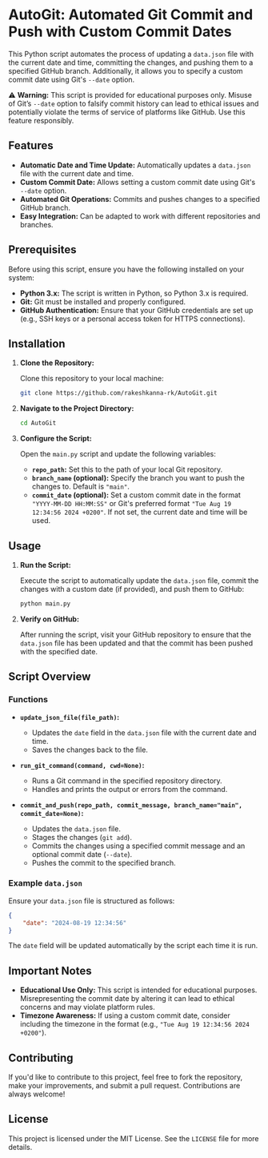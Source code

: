 # AutoGit: Automated Git Commit and Push with Custom Commit Dates

This Python script automates the process of updating a `data.json` file with the current date and time, committing the changes, and pushing them to a specified GitHub branch. Additionally, it allows you to specify a custom commit date using Git's `--date` option.

⚠️ **Warning:** This script is provided for educational purposes only. Misuse of Git’s `--date` option to falsify commit history can lead to ethical issues and potentially violate the terms of service of platforms like GitHub. Use this feature responsibly.

## Features

- **Automatic Date and Time Update:** Automatically updates a `data.json` file with the current date and time.
- **Custom Commit Date:** Allows setting a custom commit date using Git's `--date` option.
- **Automated Git Operations:** Commits and pushes changes to a specified GitHub branch.
- **Easy Integration:** Can be adapted to work with different repositories and branches.

## Prerequisites

Before using this script, ensure you have the following installed on your system:

- **Python 3.x:** The script is written in Python, so Python 3.x is required.
- **Git:** Git must be installed and properly configured.
- **GitHub Authentication:** Ensure that your GitHub credentials are set up (e.g., SSH keys or a personal access token for HTTPS connections).

## Installation

1. **Clone the Repository:**

   Clone this repository to your local machine:

   ```bash
   git clone https://github.com/rakeshkanna-rk/AutoGit.git
   ```

2. **Navigate to the Project Directory:**

   ```bash
   cd AutoGit
   ```

3. **Configure the Script:**

   Open the `main.py` script and update the following variables:

   - **`repo_path`:** Set this to the path of your local Git repository.
   - **`branch_name` (optional):** Specify the branch you want to push the changes to. Default is `"main"`.
   - **`commit_date` (optional):** Set a custom commit date in the format `"YYYY-MM-DD HH:MM:SS"` or Git's preferred format `"Tue Aug 19 12:34:56 2024 +0200"`. If not set, the current date and time will be used.

## Usage

1. **Run the Script:**

   Execute the script to automatically update the `data.json` file, commit the changes with a custom date (if provided), and push them to GitHub:

   ```bash
   python main.py
   ```

2. **Verify on GitHub:**

   After running the script, visit your GitHub repository to ensure that the `data.json` file has been updated and that the commit has been pushed with the specified date.

## Script Overview

### Functions

- **`update_json_file(file_path)`:** 
   - Updates the `date` field in the `data.json` file with the current date and time.
   - Saves the changes back to the file.

- **`run_git_command(command, cwd=None)`:** 
   - Runs a Git command in the specified repository directory.
   - Handles and prints the output or errors from the command.

- **`commit_and_push(repo_path, commit_message, branch_name="main", commit_date=None)`:**
   - Updates the `data.json` file.
   - Stages the changes (`git add`).
   - Commits the changes using a specified commit message and an optional commit date (`--date`).
   - Pushes the commit to the specified branch.

### Example `data.json`

Ensure your `data.json` file is structured as follows:

```json
{
    "date": "2024-08-19 12:34:56"
}
```

The `date` field will be updated automatically by the script each time it is run.

## Important Notes

- **Educational Use Only:** This script is intended for educational purposes. Misrepresenting the commit date by altering it can lead to ethical concerns and may violate platform rules.
- **Timezone Awareness:** If using a custom commit date, consider including the timezone in the format (e.g., `"Tue Aug 19 12:34:56 2024 +0200"`).

## Contributing

If you'd like to contribute to this project, feel free to fork the repository, make your improvements, and submit a pull request. Contributions are always welcome!

## License

This project is licensed under the MIT License. See the `LICENSE` file for more details.
